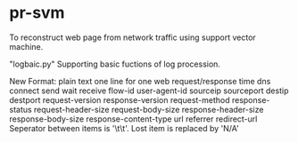 pr-svm
======

To reconstruct web page from network traffic using support vector machine.


"logbaic.py"
Supporting basic fuctions of log procession.

New Format:
plain text
one line for one web request/response
time	dns	connect	send	wait	receive	flow-id	user-agent-id	sourceip	sourceport	destip	destport	request-version	response-version	request-method	response-status	request-header-size	request-body-size	response-header-size	response-body-size	response-content-type	url referrer	redirect-url
Seperator between items is '\t\t'. Lost item is replaced by 'N/A'
